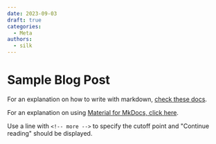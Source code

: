 ```yaml
---
date: 2023-09-03
draft: true
categories:
  - Meta
authors:
  - silk
---
```


# Sample Blog Post

For an explanation on how to write with markdown, [check these docs](https://docs.github.com/en/get-started/writing-on-github/getting-started-with-writing-and-formatting-on-github/basic-writing-and-formatting-syntax).

For an explanation on using [Material for MkDocs, click here](https://squidfunk.github.io/mkdocs-material/reference/).

Use a line with `<!-- more -->` to specify the cutoff point and "Continue reading" should be displayed.

<!-- more -->
